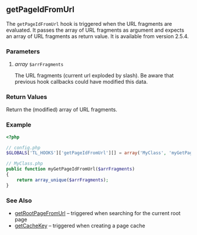 getPageIdFromUrl
----------------

The `getPageIdFromUrl` hook is triggered when the URL fragments are evaluated. It passes the array of URL fragments as argument and expects an array of URL fragments as return value. It is available from version 2.5.4.


### Parameters ###

1. *array* `$arrFragments`

	The URL fragments (current url exploded by slash). Be aware that previous hook callbacks could have modified this data.


### Return Values ###

Return the (modified) array of URL fragments.


### Example ###

```php
<?php

// config.php
$GLOBALS['TL_HOOKS']['getPageIdFromUrl'][] = array('MyClass', 'myGetPageIdFromUrl');

// MyClass.php
public function myGetPageIdFromUrl($arrFragments)
{
    return array_unique($arrFragments);
}
```


### See Also ###

- [getRootPageFromUrl](getRootPageFromUrl.md) – triggered when searching for the current root page
- [getCacheKey](getCacheKey.md) – triggered when creating a page cache

